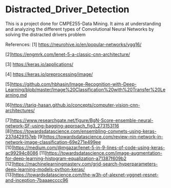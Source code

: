 # Distracted_Driver_Detection
This is a project done for CMPE255-Data Mining. It aims at understanding and analyzing the different types of Convolutional Neural Networks by solving the distracted drivers problem

References:
[1] https://neurohive.io/en/popular-networks/vgg16/

[2]https://engmrk.com/lenet-5-a-classic-cnn-architecture/

[3] https://keras.io/applications/

[4] https://keras.io/preprocessing/image/

[5]https://github.com/hbhasin/Image-Recognition-with-Deep-Learning/blob/master/Image%20Classification%20with%20Transfer%20Learning.md

[6]https://tariq-hasan.github.io/concepts/computer-vision-cnn-architectures/

[7]https://www.researchgate.net/figure/BgN-Score-ensemble-neural-network-SF-using-bagging-approach_fig3_273153116
[8]https://towardsdatascience.com/ensembling-convnets-using-keras-237d429157eb
[9]https://towardsdatascience.com/review-nin-network-in-network-image-classification-69e271e499ee
[10]https://medium.com/@mgazar/lenet-5-in-9-lines-of-code-using-keras-ac99294c8086
[11]https://towardsdatascience.com/image-augmentation-for-deep-learning-histogram-equalization-a71387f609b2
[12]https://machinelearningmastery.com/grid-search-hyperparameters-deep-learning-models-python-keras/
[13]https://towardsdatascience.com/the-w3h-of-alexnet-vggnet-resnet-and-inception-7baaaecccc96
